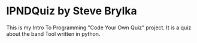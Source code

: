 # IPNDQuiz by Steve Brylka
This is my Intro To Programming "Code Your Own Quiz" project.
It is a quiz about the band Tool written in python.
